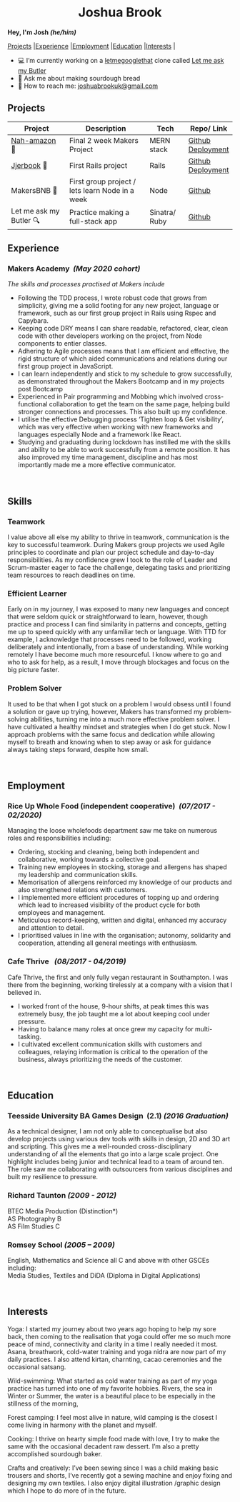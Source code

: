 <div align="center">
<h1>Joshua Brook</h1></div>

<b>Hey, I'm Josh <i>(he/him)</i></b>

[Projects](#projects) |[Experience](#experience) |[Employment](#employment) |[Education](#education) |[Interests](#interests) |

- :computer: I’m currently working on a [letmegooglethat](http://letmegooglethat.com/) clone called [Let me ask my Butler](https://github.com/joshuaabrookuk/letmeaskmybutler)
- :bread: Ask me about making sourdough bread
- :email: How to reach me: joshuabrookuk@gmail.com

## Projects

| Project | Description | Tech | Repo/ Link
| ----------- | ----------- | ----------- | ----------- |
| [Nah-amazon](https://nah-mazon.web.app/) :convenience_store:| Final 2 week Makers Project | MERN stack | [Github](https://github.com/TimCPB/Nah-Mazon)<br>[Deployment](https://nah-mazon.web.app/) |
| [Jjerbook](https://jjer.herokuapp.com/signup) :book:| First Rails project | Rails | [Github](https://github.com/Emanuele-20/acebook-rails-template)<br>[Deployment](https://jjer.herokuapp.com/signup)|
| MakersBNB :hotel:| First group project / lets learn Node in a week | Node | [Github](https://github.com/sofyloafy/MakersBNB) |
| Let me ask my Butler :mag:| Practice making a full-stack app | Sinatra/ Ruby | [Github](https://github.com/joshuaabrookuk/letmeaskmybutler) |


## Experience

### Makers Academy&nbsp;&nbsp;<i>(May 2020 cohort)</i>

<div><p><i>The skills and processes practised at Makers include </i></p></div>

* Following the TDD process, I wrote robust code that grows from simplicity, giving me a solid footing for any new project, language or framework, such as our first group project in Rails using Rspec and Capybara.
* Keeping code DRY means I can share readable, refactored, clear, clean code with other developers working on the project, from Node components to entier classes.  
* Adhering to Agile processes means that I am efficient and effective, the rigid structure of which aided communications and relations during our first group project in JavaScript.
* I can learn independently and stick to my schedule to grow successfully, as demonstrated throughout the Makers Bootcamp and in my projects post Bootcamp
* Experienced in Pair programming and Mobbing which involved cross-functional collaboration to get the team on the same page, helping build stronger connections and processes. This also built up my confidence.  
* I utilise the effective Debugging process ‘Tighten loop & Get visibility’, which was very effective when working with new frameworks and languages especially Node and a framework like React.
* Studying and graduating during lockdown has instilled me with the skills and ability to be able to work successfully from a remote position. It has also improved my time management, discipline and has most importantly made me a more effective communicator.


<br>

## Skills

### Teamwork
I value above all else my ability to thrive in teamwork, communication is the key to successful teamwork. During Makers group projects we used Agile principles to coordinate and plan our project schedule and day-to-day responsibilities. As my confidence grew I took to the role of Leader and Scrum-master eager to face the challenge, delegating tasks and prioritizing team resources to reach deadlines on time.

### Efficient Learner
Early on in my journey, I was exposed to many new languages and concept that were seldom quick or straightforward to learn, however, though practice and process I can find similarity in patterns and concepts, getting me up to speed quickly with any unfamiliar tech or language. With TTD for example, I acknowledge that processes need to be followed, working deliberately and intentionally, from a base of understanding. While working remotely I have become much more resourceful. I know where to go and who to ask for help, as a result, I move through blockages and focus on the big picture faster.

### Problem Solver
It used to be that when I got stuck on a problem I would obsess until I found a solution or gave up trying, however, Makers has transformed my problem-solving abilities, turning me into a much more effective problem solver. I have cultivated a healthy mindset and strategies when I do get stuck. Now I approach problems with the same focus and dedication while allowing myself to breath and knowing when to step away or ask for guidance always taking steps forward, despite how small.


<br>

## Employment

### Rice Up Whole Food (independent cooperative)&nbsp;&nbsp;<i>(07/2017 - 02/2020)</i>

Managing the loose wholefoods department saw me take on numerous roles and responsibilities including:

* Ordering, stocking and cleaning, being both independent and collaborative, working towards a collective goal. 
* Training new employees in stocking, storage and allergens has shaped my leadership and communication skills.
* Memorisation of allergens reinforced my knowledge of our products and also strengthened relations with customers. 
* I implemented more efficient procedures of topping up and ordering which lead to increased visibility of the product cycle for both employees and management.
* Meticulous record-keeping, written and digital, enhanced my accuracy and attention to detail.
* I prioritised values in line with the organisation; autonomy, solidarity and cooperation, attending all general meetings with enthusiasm. 

### Cafe Thrive &nbsp;&nbsp;<i>(08/2017 - 04/2019)</i>

Cafe Thrive, the first and only fully vegan restaurant in Southampton. I was there from the beginning, working tirelessly at a company with a vision that I believed in.

* I worked front of the house, 9-hour shifts, at peak times this was extremely busy, the job taught me a lot about keeping cool under pressure.
* Having to balance many roles at once grew my capacity for multi-tasking.
* I cultivated excellent communication skills with customers and colleagues, relaying information is critical to the operation of the business, always prioritizing the needs of the customer.

<br>

## Education

### Teesside University BA Games Design&nbsp;&nbsp;(2.1)&nbsp;<i>(2016 Graduation)</i>

As a technical designer, I am not only able to conceptualise but also develop projects using various dev tools with skills in design, 2D and 3D art and scripting. This gives me a well-rounded cross-disciplinary understanding of all the elements that go into a large scale project. One highlight includes being junior and technical lead to a team of around ten. The role saw me collaborating with outsourcers from various disciplines and built my resilience to pressure.


### Richard Taunton&nbsp;<i>(2009 - 2012)</i>

BTEC Media Production (Distinction*)<br>
AS Photography B<br>
AS Film Studies C<br>

### Romsey School&nbsp;<i>(2005 – 2009)</i>

English, Mathematics and Science all C and above
with other GSCEs including:<br> Media Studies, Textiles and DiDA (Diploma in Digital Applications)

<br>

## Interests

Yoga: I started my journey about two years ago hoping to help my sore back, then coming to the realisation that yoga could offer me so much more peace of mind, connectivity and clarity in a time I really needed it most. Asana, breathwork, cold-water training and yoga nidra are now part of my daily practices. I also attend kirtan, charnting, cacao ceremonies and the occasional satsang.

Wild-swimming: What started as cold water training as part of my yoga practice has turned into one of my favorite hobbies.
Rivers, the sea in Winter or Summer, the water is a beautiful place to be especially in the stillness of the morning,

Forest camping: I feel most alive in nature, wild camping is the closest I come living in harmony with the planet and myself.

Cooking: I thrive on hearty simple food made with love, I try to make the same with the occasional decadent raw dessert. I’m also a pretty accomplished sourdough baker.

Crafts and creatively: I’ve been sewing since I was a child making basic trousers and shorts, I’ve recently got a sewing machine and enjoy fixing and designing my own textiles. I also enjoy digital illustration /graphic design which I hope to do more of in the future.
